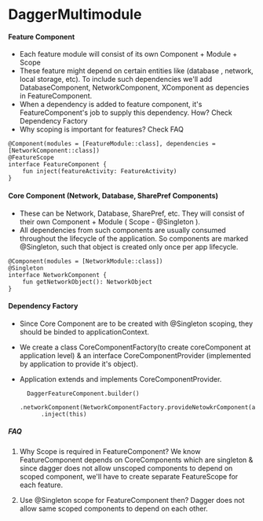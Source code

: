 # DaggerMultimodule

#### Feature Component
- Each feature module will consist of its own Component + Module + Scope
- These feature might depend on certain entities like (database , network, local storage, etc). To include such dependencies we'll add DatabaseComponent, NetworkComponent, XComponent as depencies in FeatureComponent.
- When a dependency is added to feature component, it's FeatureComponent's job to supply this dependency. How? Check Dependency Factory
- Why scoping is important for features? Check FAQ

~~~ 
@Component(modules = [FeatureModule::class], dependencies = [NetworkComponent::class])
@FeatureScope
interface FeatureComponent {
    fun inject(featureActivity: FeatureActivity)
}
~~~

#### Core Component (Network, Database, SharePref Components)
- These can be Network, Database, SharePref, etc. They will consist of their own Component + Module ( Scope - @Singleton ).
- All dependencies from such components are usually consumed throughout the lifecycle of the application. So components are marked @Singleton, such that object is created only once per app lifecycle.
~~~
@Component(modules = [NetworkModule::class])
@Singleton
interface NetworkComponent {
    fun getNetworkObject(): NetworkObject
}
~~~

#### Dependency Factory
- Since Core Component are to be created with @Singleton scoping, they should be binded to applicationContext. 
- We create a class CoreComponentFactory(to create coreComponent at application level) & an interface CoreComponentProvider (implemented by application to provide it's object).
- Application extends and implements CoreComponentProvider.

        DaggerFeatureComponent.builder()
            .networkComponent(NetworkComponentFactory.provideNetowkrComponent(application)).build()
            .inject(this)


##### FAQ
1. Why Scope is required in FeatureComponent?
We know FeatureComponent depends on CoreComponents which are singleton & since dagger does not allow unscoped components to depend on scoped component, we'll have to create separate FeatureScope for each feature.

2. Use @Singleton scope for FeatureComponent then?
Dagger does not allow same scoped components to depend on each other.




